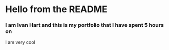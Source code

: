 <h1>Hello from the README</h1>
<h3>I am Ivan Hart and this is my portfolio that I have spent 5 hours on</h3>
<p>I am very cool</p>